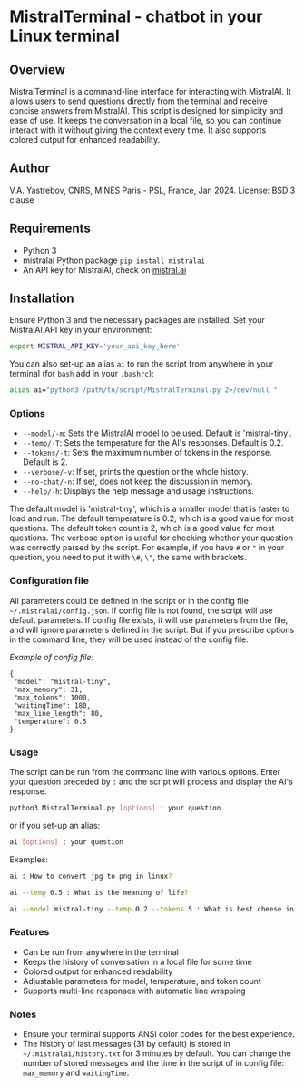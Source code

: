 # MistralTerminal - chatbot in your Linux terminal

## Overview

MistralTerminal is a command-line interface for interacting with MistralAI. It allows users to send questions directly from the terminal and receive concise answers from MistralAI. This script is designed for simplicity and ease of use. It keeps the conversation in a local file, so you can continue interact with it without giving the context every time. It also supports colored output for enhanced readability.

## Author

V.A. Yastrebov, CNRS, MINES Paris - PSL, France, Jan 2024.
License: BSD 3 clause

## Requirements

- Python 3
- mistralai Python package `pip install mistralai`
- An API key for MistralAI, check on [mistral.ai](https://mistral.ai)

## Installation

Ensure Python 3 and the necessary packages are installed. Set your MistralAI API key in your environment:

```bash
export MISTRAL_API_KEY='your_api_key_here'
```
You can also set-up an alias `ai` to run the script from anywhere in your terminal (for `bash` add in your `.bashrc`):

```bash
alias ai="python3 /path/to/script/MistralTerminal.py 2>/dev/null "
```


### Options

- `--model/-m`: Sets the MistralAI model to be used. Default is 'mistral-tiny'.
- `--temp/-T`: Sets the temperature for the AI's responses. Default is 0.2.
- `--tokens/-t`: Sets the maximum number of tokens in the response. Default is 2.
- `--verbose/-v`: If set, prints the question or the whole history.
- `--no-chat/-n`: If set, does not keep the discussion in memory.
- `--help/-h`: Displays the help message and usage instructions.

The default model is 'mistral-tiny', which is a smaller model that is faster to load and run. The default temperature is 0.2, which is a good value for most questions. The default token count is 2, which is a good value for most questions. The verbose option is useful for checking whether your question was correctly parsed by the script. For example, if you have `#` or `"` in your question, you need to put it with `\#`, `\"`, the same with brackets.

### Configuration file

All parameters could be defined in the script or in the config file `~/.mistralai/config.json`. 
If config file is not found, the script will use default parameters.
If config file exists, it will use parameters from the file, and will ignore parameters defined in the script.
But if you prescribe options in the command line, they will be used instead of the config file.

*Example of config file:*
```
{
 "model": "mistral-tiny",
 "max_memory": 31,
 "max_tokens": 1000,
 "waitingTime": 180,
 "max_line_length": 80,
 "temperature": 0.5
}
``` 

### Usage

The script can be run from the command line with various options. Enter your question preceded by `:` and the script will process and display the AI's response.

```bash
python3 MistralTerminal.py [options] : your question
```
or if you set-up an alias:
```bash
ai [options] : your question
```
Examples:
```bash
ai : How to convert jpg to png in linux?
```
```bash
ai --temp 0.5 : What is the meaning of life?
```
```bash
ai --model mistral-tiny --temp 0.2 --tokens 5 : What is best cheese in France?
```

### Features

- Can be run from anywhere in the terminal
- Keeps the history of conversation in a local file for some time
- Colored output for enhanced readability
- Adjustable parameters for model, temperature, and token count
- Supports multi-line responses with automatic line wrapping

### Notes

- Ensure your terminal supports ANSI color codes for the best experience.
- The history of last messages (31 by default) is stored in `~/.mistralai/history.txt` for 3 minutes by default. You can change the number of stored messages and the time in the script of in config file: `max_memory` and `waitingTime`.

